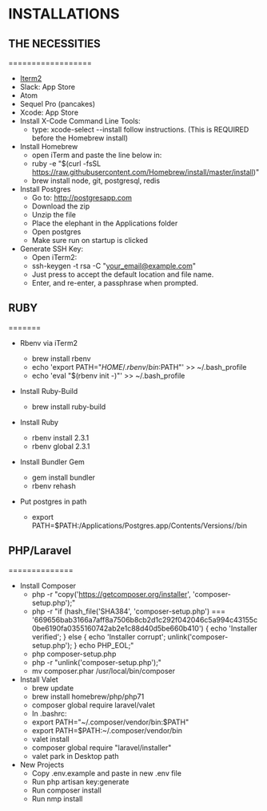 INSTALLATIONS
=============

## THE NECESSITIES
==================

* [Iterm2](https://www.iterm2.com/)
* Slack: App Store
* Atom
* Sequel Pro (pancakes)
* Xcode: App Store
* Install X-Code Command Line Tools:
    * type: xcode-select --install
    follow instructions. (This is REQUIRED before the Homebrew install)
* Install Homebrew
   * open iTerm and paste the line below in:
   * ruby -e "$(curl -fsSL https://raw.githubusercontent.com/Homebrew/install/master/install)"     
   * brew install node, git, postgresql, redis
* Install Postgres
    * Go to: http://postgresapp.com
    * Download the zip
    * Unzip the file
    * Place the elephant in the Applications folder
    * Open postgres
    * Make sure run on startup is clicked
* Generate SSH Key:
    * Open iTerm2:
    * ssh-keygen -t rsa -C "your_email@example.com"
    * Just press <Enter> to accept the default location and file name.
    * Enter, and re-enter, a passphrase when prompted.

## RUBY
=======

* Rbenv via iTerm2
  * brew install rbenv
  * echo 'export PATH="$HOME/.rbenv/bin:$PATH"' >> ~/.bash_profile
  * echo 'eval "$(rbenv init -)"' >> ~/.bash_profile

* Install Ruby-Build
  * brew install ruby-build

* Install Ruby
  * rbenv install 2.3.1
  * rbenv global 2.3.1

* Install Bundler Gem
  * gem install bundler
  * rbenv rehash

* Put postgres in path
  * export PATH=$PATH:/Applications/Postgres.app/Contents/Versions/<postgres version>/bin

## PHP/Laravel
==============

* Install Composer
  * php -r "copy('https://getcomposer.org/installer', 'composer-setup.php');"
  * php -r "if (hash_file('SHA384', 'composer-setup.php') === '669656bab3166a7aff8a7506b8cb2d1c292f042046c5a994c43155c0be6190fa0355160742ab2e1c88d40d5be660b410') { echo 'Installer verified'; } else { echo 'Installer corrupt'; unlink('composer-setup.php'); } echo PHP_EOL;"
  * php composer-setup.php
  * php -r "unlink('composer-setup.php');"
  * mv composer.phar /usr/local/bin/composer
* Install Valet
  * brew update
  * brew install homebrew/php/php71
  * composer global require laravel/valet
  * In .bashrc:
  * export PATH="~/.composer/vendor/bin:$PATH"
  * export PATH=$PATH:~/.composer/vendor/bin
  * valet install
  * composer global require "laravel/installer"
  * valet park in Desktop path
* New Projects
  * Copy .env.example and paste in new .env file
  * Run php artisan key:generate
  * Run composer install
  * Run nmp install 
